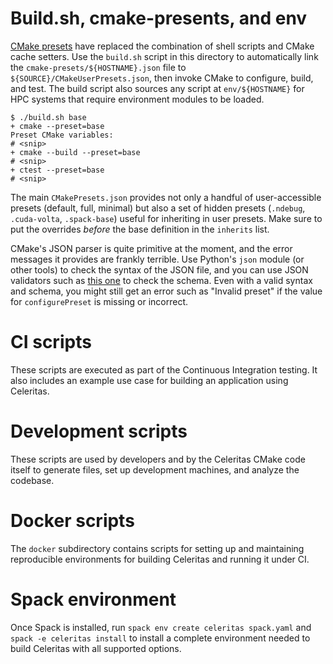 # Build.sh, cmake-presents, and env

[CMake presets](https://cmake.org/cmake/help/latest/manual/cmake-presets.7.html) have
replaced the combination of shell scripts and CMake cache setters. Use the
`build.sh` script in this directory to automatically link the
`cmake-presets/${HOSTNAME}.json` file to `${SOURCE}/CMakeUserPresets.json`,
then invoke CMake to configure, build, and test. The build script also sources
any script at `env/${HOSTNAME}` for HPC systems that require environment
modules to be loaded.

```console
$ ./build.sh base
+ cmake --preset=base
Preset CMake variables:
# <snip>
+ cmake --build --preset=base
# <snip>
+ ctest --preset=base
# <snip>
```

The main `CMakePresets.json` provides not only a handful of user-accessible
presets (default, full, minimal) but also a set of hidden presets (`.ndebug`,
`.cuda-volta`, `.spack-base`) useful for inheriting in user presets. Make sure
to put the overrides *before* the base definition in the `inherits` list.

CMake's JSON parser is quite primitive at the moment, and the error messages
it provides are frankly terrible. Use Python's `json` module (or other tools)
to check the syntax of the JSON file, and you can use JSON validators such
as [this one](https://www.jsonschemavalidator.net) to check the schema. Even
with a valid syntax and schema, you might still get an error such as "Invalid
preset" if the value for `configurePreset` is missing or incorrect.

# CI scripts

These scripts are executed as part of the Continuous Integration testing. It
also includes an example use case for building an application using Celeritas.

# Development scripts

These scripts are used by developers and by the Celeritas CMake code itself to
generate files, set up development machines, and analyze the codebase.

# Docker scripts

The `docker` subdirectory contains scripts for setting up and maintaining
reproducible environments for building Celeritas and running it under CI.

# Spack environment

Once Spack is installed, run `spack env create celeritas spack.yaml` and `spack
-e celeritas install` to install a complete environment needed to build
Celeritas with all supported options.
